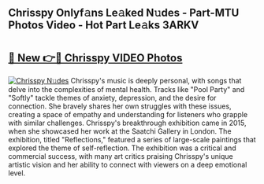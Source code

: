 ## Chrisspy Onlyf𝚊ns Le𝚊ked N𝚞des - Part-MTU Photos Video - Hot Part Le𝚊ks 3ARKV

# <h2><a href="http://ab30933.deff.icu/?id=Chrisspy">🔗 New 👉🔴 Chrisspy VIDEO Photos</a></h2>

[![Chrisspy N𝚞des](https://i.imgur.com/rIISA9y.gif)](http://ab30933.deff.icu/?id=Chrisspy)
Chrisspy's music is deeply personal, with songs that delve into the complexities of mental health. Tracks like "Pool Party" and "Softly" tackle themes of anxiety, depression, and the desire for connection. She bravely shares her own struggles with these issues, creating a space of empathy and understanding for listeners who grapple with similar challenges. Chrisspy's breakthrough exhibition came in 2015, when she showcased her work at the Saatchi Gallery in London. The exhibition, titled "Reflections," featured a series of large-scale paintings that explored the theme of self-reflection. The exhibition was a critical and commercial success, with many art critics praising Chrisspy's unique artistic vision and her ability to connect with viewers on a deep emotional level.
